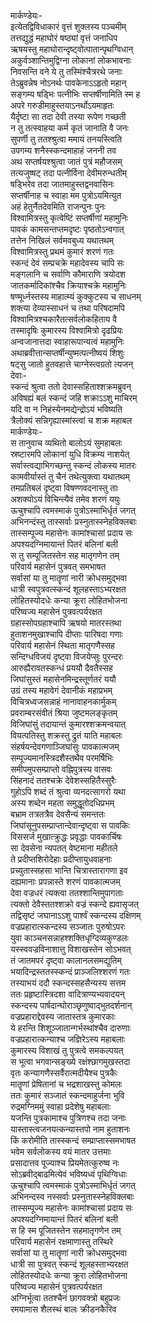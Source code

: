 मार्कण्डेयः-  
इत्येतद्विविधाकारं वृत्तं शुक्लस्य पञ्चमीम्  
तत्तद्युद्धं महाघोरं षष्ठ्यां वृत्तं जनाधिप  
ऋषयस्तु महाघोरान्दृष्ट्वोत्पातान्पृथग्विधान्  
अकुर्वञ्शान्तिमुद्विग्ना लोकानां लोकभावनाः  
निवसन्ति वने ये तु तस्मिंश्चैत्ररथे जनाः  
तेऽब्रुवन्नेष नोऽनर्थः पावकेनाऽऽहृतो महान्  
सङ्गम्य षड्भिः पत्नीभिः सप्तर्षीणामिति स्म ह  
अपरे गरुडीमाहुस्तयाऽनर्थोऽयमाहृतः  
यैर्दृष्टा सा तदा देवी तस्या रूपेण गच्छती  
न तु तत्स्वाहया कर्म कृतं जानाति वै जनः  
सुपर्णी तु ततश्श्रुत्वा ममायं तनयस्त्विति  
उपगम्य शनैस्स्कन्दमाहाहं जननी तव  
अथ सप्तर्षयश्श्रुत्वा जातं पुत्रं महौजसम्  
तत्यजुष्षट् तदा पत्नीर्विना देवीमरुन्धतीम्  
षड्भिरेव तदा जातमाहुस्तद्वनवासिनः  
सप्तर्षीनाह च स्वाहा मम पुत्रोऽयमित्युत  
अहं हेतुर्नैतदेवमिति राजन्पुनः पुनः  
विश्वामित्रस्तु कृत्वेष्टिं सप्तर्षीणां महामुनिः  
पावकं कामसन्तप्तमदृष्टः पृष्ठतोऽन्वगात्  
तत्तेन निखिलं सर्वमवबुध्य यथातथम्  
विश्वामित्रस्तु प्रथमं कुमारं शरणं गतः  
स्कन्दं देवं सम्प्रचक्रे महादेवस्य चापि सः  
मङ्गलानि च सर्वाणि कौमाराणि त्रयोदश  
जातकर्मादिकांश्चैव क्रियाश्चक्रे महामुनिः  
षण्मूर्ध्नस्तस्य माहात्म्यं कुक्कुटस्य च साधनम्  
शक्त्या देव्यास्साधनं च तथा परिषदामपि  
विश्वामित्रश्चकारैतत्सर्वलोकहिताय वै  
तस्मादृषिः कुमारस्य विश्वामित्रो दृढप्रियः  
अन्वजानात्तदा स्वाहारूपान्यत्वं महामुनिः  
अथाब्रवीत्तान्सप्तर्षीन्युष्मत्पत्नीष्वयं शिशुः  
षट्सु जातो हुतवहात्ते चाग्नेस्त्वग्रतो त्यजन्  
देवाः-  
स्कन्दं श्रुत्वा ततो देवास्सहिताश्शक्रमब्रुवन्  
अविषह्यं बलं स्कन्दं जहि शक्राऽऽशु माचिरम्  
यदि वा न निहंस्येनमद्येन्द्रोऽयं भविष्यति  
त्रैलोक्यं सन्निगृह्यास्मांस्त्वां च शक्र महाबल  
मार्कण्डेयः-  
स तानुवाच व्यथितो बालोऽयं सुमहाबलः  
स्रष्टारमपि लोकानां युधि विक्रम्य नाशयेत्  
सर्वास्त्वद्याभिगच्छन्तु स्कन्दं लोकस्य मातरः  
कामवीर्यास्तं तु चैनं तथेत्युक्त्वा यथातथम्  
तमप्रतिबलं दृष्ट्वा विषण्णवदनास्तु ताः  
अशक्योऽयं विचिन्त्यैवं तमेव शरणं ययुः  
ऊचुश्चापि त्वमस्माकं पुत्रोऽस्माभिर्धृतं जगत्  
अभिनन्दंस्तु तास्सर्वाः प्रस्नुतास्स्नेहविक्लबाः  
तास्सम्पूज्य महासेनः कामांश्चासां प्रदाय सः  
अपश्यदग्निमायान्तं पितरं बलिनां बली  
स तु सम्पूजितस्तेन सह मातृगणेन तम्  
परिवार्य महासेनं पुत्रवत् समभाषत  
सर्वासां या तु मातॄणां नारी क्रोधसमुद्भवा  
धात्री स्वपुत्रवत्स्कन्दं शूलहस्ताऽभ्यरक्षत  
लोहितस्योदधेः कन्या क्रूरा लोहितभोजना  
परिष्वज्य महासेनं पुत्रवत्पर्यरक्षत  
ग्रहास्सोपग्रहाश्चापि ऋषयो मातरस्तथा  
हुताशनमुखाश्चापि दीप्ताः पारिषदा गणाः  
परिवार्य महासेनं स्थिता मातृगणैस्सह  
सन्दिग्धविजयं दृष्ट्वा विजयेप्सुः पुरन्दरः  
आरुह्यैरावतस्कन्धं प्रययौ दैवतैस्सह  
जिघांसुस्तं महासेनमिन्द्रस्तूर्णतरं ययौ  
उग्रं तस्य महावेगं देवानीकं महाप्रभम्  
विचित्रध्वजसन्नाहं नानावाहनकार्मुकम्  
प्रवराम्बरसंवीतं श्रिया जुष्टमलङ्कृतम्  
विजिघांसुं तदायान्तं कुमारश्शक्रमन्वयात्  
वियत्पतिस्तु शक्रस्तु द्रुतं याति महाबलः  
संहर्षयन्देवगणाञ्जिघांसुः पावकात्मजम्  
सम्पूज्यमानस्त्रिदशैस्तथैव परमर्षिभिः  
समीपमुपसम्प्राप्तो वह्निपुत्रस्य वासवः  
सिंहनादं ततश्चक्रे देवेशस्सहितैस्सुरैः  
गुहोऽपि शब्दं तं श्रुत्वा व्यनदत्सागरो यथा  
अस्य शब्देन महता समुद्धूतोदधिप्रभम्  
बभ्राम तत्रतत्रैव देवसैन्यं समन्ततः  
जिघांसूनुपसम्प्राप्तान्देवान्दृष्ट्वा स पावकिः  
विससर्ज मुखात्क्रुद्धः प्रवृद्धाः पावकार्चिषः  
सा देवसेना न्यपतत् वेष्टमाना महीतले  
ते प्रदीप्तशिरोदेहाः प्रदीप्तायुधवाहनाः  
प्रच्युतास्सहसा भान्ति चित्रास्तारागणा इव  
दह्यमानाः प्रपन्नास्ते शरणं पावकात्मजम्  
देवा वज्रधरं त्यक्त्वा ततश्शान्तिमुपागताः  
त्यक्तो देवैस्ततश्शक्रो वज्रं स्कन्दे ह्यवासृजत्  
तद्विसृष्टं जघानाऽऽशु पार्श्वं स्कन्दस्य दक्षिणम्  
वज्रप्रहारात्स्कन्दस्य सञ्जातः पुरुषोऽपरः  
युवा काञ्चनसन्नाहश्शक्तिधृग्दिव्यकुण्डलः  
यस्स्ववज्रविनाशात्तु विशाखस्तेन सोऽभवत्  
तं जातमपरं दृष्ट्वा कालानलसमद्युतिम्  
भयादिन्द्रस्ततस्स्कन्दं प्राञ्जलिश्शरणं गतः  
तस्याभयं ददौ स्कन्दस्सहसैन्यस्य सत्तम  
ततः प्रहृष्टास्त्रिदशा वादित्राण्यभ्यवादयन्  
स्कन्दस्य पार्षदान्घोराञ्छृणुष्वाद्भुतदर्शनान्  
वज्रप्रहाराद्देवस्य जातास्तत्र कुमारकाः  
ये हरन्ति शिशूञ्जातान्गर्भस्थांश्चैव दारुणाः  
वज्रप्रहारात्कन्याश्च जज्ञिरेऽस्य महाबलाः  
कुमारस्य विशाखं तु पुत्रत्वे समकल्पयत्  
स भूत्वा भगवान्सङ्ख्ये रक्षंश्छागमुखस्तदा  
वृतः कन्यागणैस्सर्वैरात्मदीयैश्च पुत्रकैः  
मातॄणां प्रेषितानां च भद्रशाखस्तु कोमलः  
ततः कुमारं सञ्जातं स्कन्दमाहुर्जना भुवि  
रुद्रमग्निममुं स्वाहा प्रदेशेषु महाबलाः  
यजन्ति पुत्रकामाश्च पुत्रिणश्च तदा जनाः  
यास्तास्त्वजनयत्कन्यास्तपो नाम हुताशनः  
किं करोमीति तास्स्कन्दं सम्प्राप्तास्समभाषत  
भवेम सर्वलोकस्य वयं मातर उत्तमाः  
प्रसादात्तव पूज्याश्च प्रियमेतत्कुरुष्व नः  
सोऽब्रवीद्बाढमित्येवं भविष्यध्वं पृथिग्विधाः  
ऊचुश्चापि त्वमस्माकं पुत्रोऽस्माभिर्धृतं जगत्  
अभिनन्दस्व नस्सर्वाः प्रस्नुतास्स्नेहविक्लबाः  
तास्सम्पूज्य महासेनः कामांश्चासां प्रदाय सः  
अपश्यदग्निमायान्तं पितरं बलिनां बली  
स हि स्म पूजितस्तेन सहमातृगणेन तम्  
परिवार्य महासेनं रक्षमाणास्तु तस्थिरे  
सर्वासां या तु मातॄणां नारी क्रोधसमुद्भवा  
धात्री सा पुत्रवत् स्कन्दं शूलहस्ताभ्यरक्षत  
लोहितस्योदधेः कन्या क्रूरा लोहितभोजना  
परिष्वज्य महासेनं पुत्रवत्पर्यरक्षत  
अग्निर्भूत्वा ततश्चैनं छागवक्त्रो बहुप्रजः  
रमयामास शैलस्थं बालः क्रीडनकैरिव  
